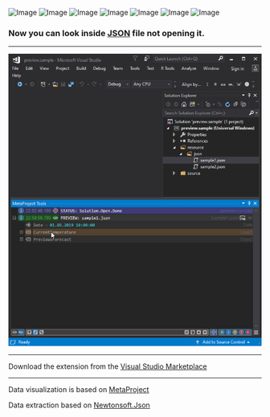 ![Image](https://img.shields.io/github/license/viacheslav-lozinskyi/Preview-JSON)
![Image](https://img.shields.io/github/issues/viacheslav-lozinskyi/Preview-JSON)
![Image](https://img.shields.io/github/stars/viacheslav-lozinskyi/Preview-JSON)
![Image](https://img.shields.io/github/languages/code-size/viacheslav-lozinskyi/Preview-JSON)
![Image](https://img.shields.io/badge/VS-2019-blueviolet)
![Image](https://img.shields.io/badge/VS-2017-blueviolet)
![Image](https://img.shields.io/badge/VS-2015-blueviolet)

### Now you can look inside [JSON](https://en.wikipedia.org/wiki/JSON) file not opening it.
---

![Image](resource/video/Presentation1.gif)

---
Download the extension from the [Visual Studio Marketplace](https://marketplace.visualstudio.com/items?itemName=ViacheslavLozinskyi.Preview-JSON)

---
Data visualization is based on [MetaProject](https://marketplace.visualstudio.com/items?itemName=ViacheslavLozinskyi.MetaProject)

Data extraction based on [Newtonsoft.Json](https://www.newtonsoft.com/json)